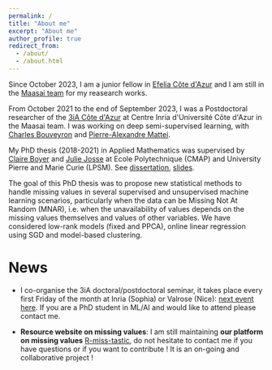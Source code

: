 ```yaml
---
permalink: /
title: "About me"
excerpt: "About me"
author_profile: true
redirect_from: 
  - /about/
  - /about.html
---
```

Since October 2023, I am a junior fellow in [Efelia Côte d'Azur](https://univ-cotedazur.fr/efelia-cote-dazur) and I am still in the [Maasai team](https://team.inria.fr/maasai/) for my reasearch works.

From October 2021 to the end of September 2023, I was a Postdoctoral researcher of the [3iA Côte d'Azur](https://3ia.univ-cotedazur.eu/) at Centre Inria d'Université Côte d'Azur in the Maasai team. I was working on deep semi-supervised learning, with [Charles Bouveyron](https://math.univ-cotedazur.fr/~cbouveyr/) and [Pierre-Alexandre Mattei](https://pamattei.github.io/).

My PhD thesis (2018-2021) in Applied Mathematics was supervised by [Claire Boyer](https://perso.lpsm.paris/~cboyer/) and [Julie Josse](http://juliejosse.com/) at Ecole Polytechnique (CMAP) and University Pierre and Marie Curie (LPSM). See [dissertation](/files/these_archivage_3300796.pdf), [slides](/files/Slides_PhD_Defense_Sportisse.pdf). 

The goal of this PhD thesis was to propose new statistical methods to handle missing values in several supervised and unsupervised machine learning scenarios, particularly when the data can be Missing Not At Random (MNAR), i.e. when the unavailability of values depends on the missing values themselves and values of other variables. We have considered low-rank models (fixed and PPCA), online linear regression using SGD and model-based clustering.

# News


* I co-organise the 3iA doctoral/postdoctoral seminar, it takes place every first Friday of the month at Inria (Sophia) or Valrose (Nice): [next event here](https://3ia.univ-cotedazur.eu/research/doctoral-postdoctoral-seminar-1).
If you are a PhD student in ML/AI and would like to attend please contact me. 

* **Resource website on missing values**: I am still maintaining **our platform on missing values** [R-miss-tastic](https://rmisstastic.netlify.app/), do not hesitate to contact me if you have questions or if you want to contribute ! It is an on-going and collaborative project !

